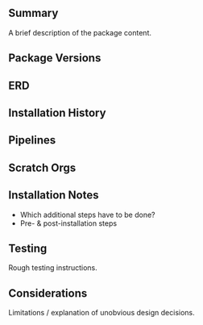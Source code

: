 <!-- badges:start -->
<!-- badges:end -->

## Summary
A brief description of the package content.

## Package Versions
<!-- package-versions:start -->
<!-- package-versions:end -->

## ERD
<!-- objects-erd:start -->
<!-- objects-erd:end -->

## Installation History
<!-- installation-history:start -->
<!-- installation-history:end -->

## Pipelines
<!-- pipelines:start -->
<!-- pipelines:end -->

## Scratch Orgs
<!-- scratch-orgs:start -->
<!-- scratch-orgs:end -->

## Installation Notes
* Which additional steps have to be done?
* Pre- & post-installation steps

## Testing
Rough testing instructions.

## Considerations
Limitations / explanation of unobvious design decisions.

